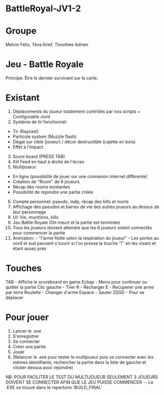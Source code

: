 # BattleRoyal-JV1-2
# Groupe
Melvin Félix, Téva Krief, Timothée Adrien

# Jeu - Battle Royale
Principe: Être le dernier survivant sur la carte.

# Existant
1. Déplacements du joueur totalement contrôlés par nos scripts + Configurable Joint
2. Système de tir fonctionnel:
  - Tir (Raycast)
  - Particule system (Muzzle flash)
  - Dégat sur cible (joueur) / décor destructible (cajette en bois)
  - Effet à l'impact
3. Score board (PRESS TAB)
4. Kill Feed en haut à droite de l'écran
5. Multijoueur:
  - En ligne (possibilité de jouer sur une connexion internet différente)
  - Création de "Room" de 6 joueurs
  - Récap des rooms existantes
  - Possibilité de rejoindre une partie créée
6. Compte personnel: pseudo, mdp, récap des kills et morts
7. Affichage des pseudos et barres de vie des autres joueurs au dessus de leur personnage
8. UI: Vie, munitions, kills
9. Jeu Battle Royale (On meurt et la partie est terminée)
10. Tous les joueurs doivent attendre que les 6 joueurs soient connectés pour commencer la partie
11. Animation: 
		- "l'arme flotte selon la respiration du joueur"
		- Les portes au nord et sud peuvent s'ouvrir si l'on presse la touche 'T' en les visant et étant assez près

# Touches
TAB - Affiche le scoreboard en game
Echap - Menu pour continuer ou quitter la partie
Clic gauche - Tirer
R - Recharger
E - Recuperer une arme par terre
Roulette - Changer d'arme
Espace - Sauter
ZQSD - Pour se déplacer

# Pour jouer
1. Lancer le .exe
2. S'enregistrer
3. Se connecter
4. Créer une partie
5. Jouer
6. (Relancer le .exe pour tester le multijoueur puis se connecter avec les mêmes identifiants,
  rechercher la partie dans la liste de gauche et clicker dessus pour rejoindre)

  NB: POUR FACILITER LE TEST DU MULTIJOUEUR SEULEMENT 3 JOUEURS DOIVENT SE CONNECTER AFIN QUE LE JEU PUISSE COMMENCER
  -- Le .EXE se trouve dans le repertoire 'BUILD_FINAL'
